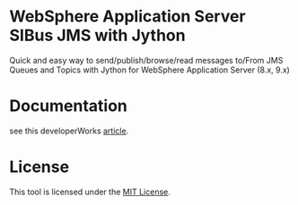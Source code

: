 # WebSphere Application Server SIBus JMS with Jython
Quick and easy way to send/publish/browse/read messages to/From JMS Queues and Topics with Jython for WebSphere Application Server (8.x, 9.x)

# Documentation
see this developerWorks [article](published_article/article_published_on_20170823.pdf).

# License
This tool is licensed under the [MIT License](LICENSE).

